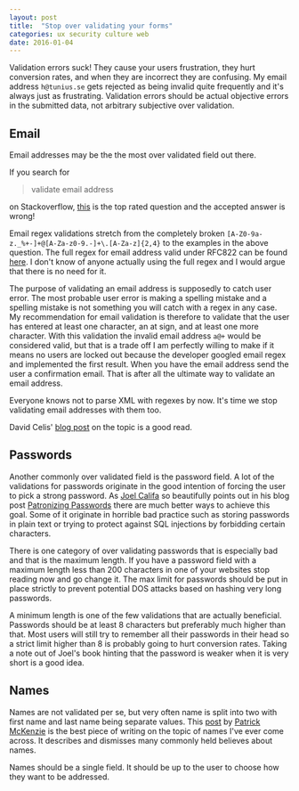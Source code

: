 ```yaml
---
layout: post
title:  "Stop over validating your forms"
categories: ux security culture web
date: 2016-01-04
---
```


Validation errors suck! They cause your users frustration, they hurt conversion rates, and when they are incorrect they are confusing. My email address `h@tunius.se` gets rejected as being invalid quite frequently and it's always just as frustrating. Validation errors should be actual objective errors in the submitted data, not arbitrary subjective over validation. 

## Email

Email addresses may be the the most over validated field out there. 

If you search for

> validate email address 

on Stackoverflow, [this](https://stackoverflow.com/questions/46155/validate-email-address-in-javascript) is the top rated question and the accepted answer is wrong! 

Email regex validations stretch from the completely broken `[A-Z0-9a-z._%+-]+@[A-Za-z0-9.-]+\.[A-Za-z]{2,4}` to the examples in the above question. The full regex for email address valid under RFC822 can be found [here](http://www.ex-parrot.com/pdw/Mail-RFC822-Address.html). I don't know of anyone actually using the full regex and I would argue that there is no need for it. 

The purpose of validating an email address is supposedly to catch user error. The most probable user error is making a spelling mistake and a spelling mistake is not something you will catch with a regex in any case. My recommendation for email validation is therefore to validate that the user has entered at least one character, an at sign, and at least one more character. With this validation the invalid email address `a@+` would be considered valid, but that is a trade off I am perfectly willing to make if it means no users are locked out because the developer googled email regex and implemented the first result. When you have the email address send the user a  confirmation email. That is after all the ultimate way to validate an email address.

Everyone knows not to parse XML with regexes by now. It's time we stop validating email addresses with them too. 

David Celis' [blog post](http://davidcel.is/posts/stop-validating-email-addresses-with-regex/) on the topic is a good read. 

## Passwords

Another commonly over validated field is the password field. A lot of the validations for passwords originate in the good intention of forcing the user to pick a strong password. As [Joel Califa](http://twitter.com/notdetails) so beautifully points out in his blog post [Patronizing Passwords](http://joelcalifa.com/blog/patronizing-passwords/) there are much better ways to achieve this goal. Some of it originate in horrible bad practice such as storing passwords in plain text or trying to protect against SQL injections by forbidding certain characters. 

There is one category of over validating passwords that is especially bad and that is the maximum length. If you have a password field with a maximum length less than 200 characters in one of your websites stop reading now and go change it. The max limit for passwords should be put in place strictly to prevent potential DOS attacks based on hashing very long passwords. 

A minimum length is one of the few validations that are actually beneficial. Passwords should be at least 8 characters but preferably much higher than that. Most users will still try to remember all their passwords in their head so a strict limit higher than 8 is probably going to hurt conversion rates. Taking a note out of Joel's book hinting that the password is weaker when it is very short is a good idea.   

## Names

Names are not validated per se, but very often name is split into two with first name and last name being separate values. This [post](http://www.kalzumeus.com/2010/06/17/falsehoods-programmers-believe-about-names/) by [Patrick McKenzie](http://www.kalzumeus.com/about/) is the best piece of writing on the topic of names I've ever come across. It describes and dismisses many commonly held believes about names.

Names should be a single field. It should be up to the user to choose how they want to be addressed.


